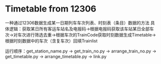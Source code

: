 # Timetable from 12306
一种通过12306数据生成某一日期列车车次列表、时刻表（条目）数据的方法
具体逻辑：获取某日所有客运车站名及电报码->根据电报码获取该车站某日全部车次->对车次进行筛选去重->根据车次的TrainCode获取时刻数据生成Timetable->根据时刻数据中的车次（含复车次）回填Trainlist

运行顺序：get_station_name.py -> get_train_no.py -> arrange_train_no.py -> get_timetable.py -> arrange_timetable.py -> link.py
